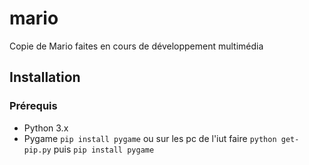 # mario
Copie de Mario faites en cours de développement multimédia

## Installation

### Prérequis
- Python 3.x
- Pygame ```pip install pygame``` ou sur les pc de l'iut faire ```python get-pip.py``` puis ```pip install pygame```